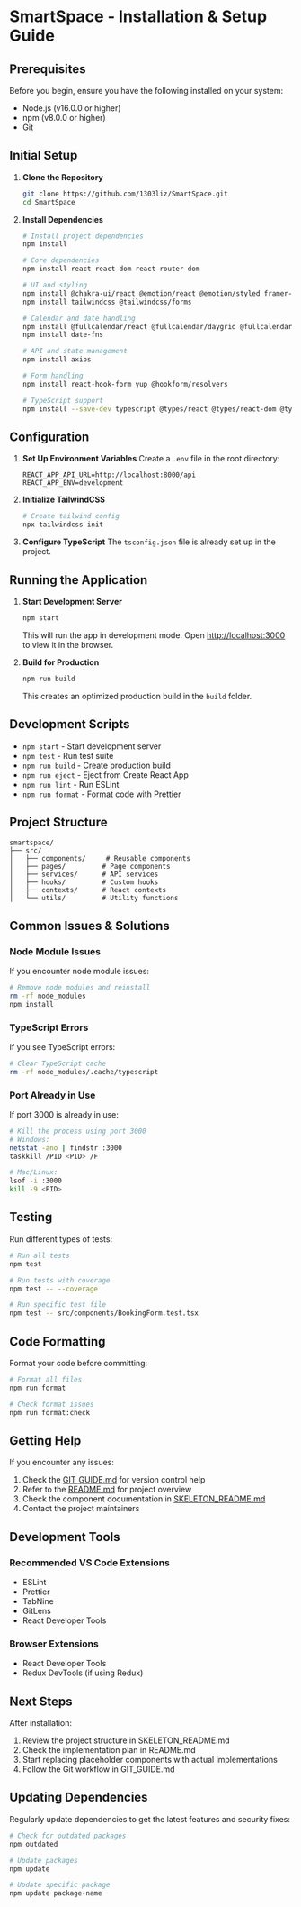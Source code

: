 # SmartSpace - Installation & Setup Guide

## Prerequisites

Before you begin, ensure you have the following installed on your system:
- Node.js (v16.0.0 or higher)
- npm (v8.0.0 or higher)
- Git

## Initial Setup

1. **Clone the Repository**
   ```bash
   git clone https://github.com/1303liz/SmartSpace.git
   cd SmartSpace
   ```

2. **Install Dependencies**
   ```bash
   # Install project dependencies
   npm install

   # Core dependencies
   npm install react react-dom react-router-dom
   
   # UI and styling
   npm install @chakra-ui/react @emotion/react @emotion/styled framer-motion
   npm install tailwindcss @tailwindcss/forms
   
   # Calendar and date handling
   npm install @fullcalendar/react @fullcalendar/daygrid @fullcalendar/timegrid @fullcalendar/interaction
   npm install date-fns
   
   # API and state management
   npm install axios
   
   # Form handling
   npm install react-hook-form yup @hookform/resolvers
   
   # TypeScript support
   npm install --save-dev typescript @types/react @types/react-dom @types/node
   ```


## Configuration

1. **Set Up Environment Variables**
   Create a `.env` file in the root directory:
   ```plaintext
   REACT_APP_API_URL=http://localhost:8000/api
   REACT_APP_ENV=development
   ```

2. **Initialize TailwindCSS**
   ```bash
   # Create tailwind config
   npx tailwindcss init
   ```

3. **Configure TypeScript**
   The `tsconfig.json` file is already set up in the project.

## Running the Application

1. **Start Development Server**
   ```bash
   npm start
   ```
   This will run the app in development mode.
   Open [http://localhost:3000](http://localhost:3000) to view it in the browser.

2. **Build for Production**
   ```bash
   npm run build
   ```
   This creates an optimized production build in the `build` folder.

## Development Scripts

- `npm start` - Start development server
- `npm test` - Run test suite
- `npm run build` - Create production build
- `npm run eject` - Eject from Create React App
- `npm run lint` - Run ESLint
- `npm run format` - Format code with Prettier

## Project Structure

```
smartspace/
├── src/
│   ├── components/     # Reusable components
│   ├── pages/         # Page components
│   ├── services/      # API services
│   ├── hooks/         # Custom hooks
│   ├── contexts/      # React contexts
│   └── utils/         # Utility functions
```

## Common Issues & Solutions

### Node Module Issues
If you encounter node module issues:
```bash
# Remove node modules and reinstall
rm -rf node_modules
npm install
```

### TypeScript Errors
If you see TypeScript errors:
```bash
# Clear TypeScript cache
rm -rf node_modules/.cache/typescript
```

### Port Already in Use
If port 3000 is already in use:
```bash
# Kill the process using port 3000
# Windows:
netstat -ano | findstr :3000
taskkill /PID <PID> /F

# Mac/Linux:
lsof -i :3000
kill -9 <PID>
```

## Testing

Run different types of tests:
```bash
# Run all tests
npm test

# Run tests with coverage
npm test -- --coverage

# Run specific test file
npm test -- src/components/BookingForm.test.tsx
```

## Code Formatting

Format your code before committing:
```bash
# Format all files
npm run format

# Check format issues
npm run format:check
```

## Getting Help

If you encounter any issues:
1. Check the [GIT_GUIDE.md](GIT_GUIDE.md) for version control help
2. Refer to the [README.md](README.md) for project overview
3. Check the component documentation in [SKELETON_README.md](SKELETON_README.md)
4. Contact the project maintainers

## Development Tools

### Recommended VS Code Extensions
- ESLint
- Prettier
- TabNine
- GitLens
- React Developer Tools

### Browser Extensions
- React Developer Tools
- Redux DevTools (if using Redux)

## Next Steps

After installation:
1. Review the project structure in SKELETON_README.md
2. Check the implementation plan in README.md
3. Start replacing placeholder components with actual implementations
4. Follow the Git workflow in GIT_GUIDE.md

## Updating Dependencies

Regularly update dependencies to get the latest features and security fixes:
```bash
# Check for outdated packages
npm outdated

# Update packages
npm update

# Update specific package
npm update package-name
```
